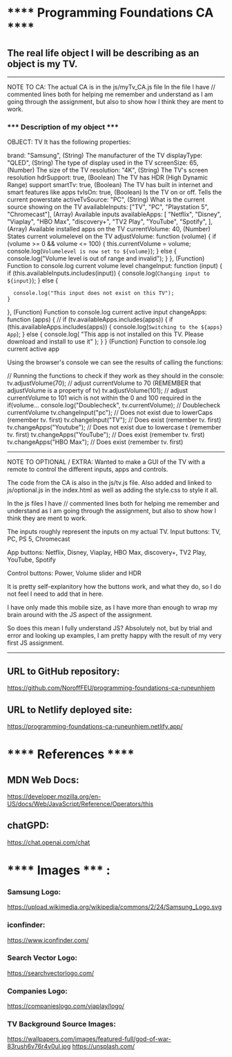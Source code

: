 # **** Programming Foundations CA ****

## The real life object I will be describing as an object is my TV.

---

NOTE TO CA:
The actual CA is in the js/myTv_CA.js file
In the file I have // commented lines both for helping me
remember and understand as I am going through the assignment,
but also to show how I think they are ment to work.

### *** Description of my object ***
OBJECT: TV
It has the following properties:

  brand: "Samsung", (String) The manufacturer of the TV
  displayType: "QLED", (String) The type of display used in the TV
  screenSize: 65, (Number) The size of the TV
  resolution: "4K", (String) The TV's screen resolution
  hdrSupport: true, (Boolean) The TV has HDR (High Dynamic Range) support
  smartTv: true, (Boolean) The TV has built in internet and smart features like apps
  tvIsOn: true, (Boolean) Is the TV on or off. Tells the current powerstate
  activeTvSource: "PC", (String) What is the current source showing on the TV
  availableInputs: ["TV", "PC", "Playstation 5", "Chromecast"], (Array) Available inputs
  availableApps: [
    "Netflix",
    "Disney",
    "Viaplay",
    "HBO Max",
    "discovery+",
    "TV2 Play",
    "YouTube",
    "Spotify",
  ], (Array) Available installed apps on the TV
  currentVolume: 40, (Number) States current volumelevel on the TV
  adjustVolume: function (volume) {
    if (volume >= 0 && volume <= 100) {
      this.currentVolume = volume;        
      console.log(`Volumelevel is now set to ${volume}`);
    } else {
        console.log("Volume level is out of range and invalid");
      }
  }, (Function) Function to console.log current volume level
  changeInput: function (input) {
    if (this.availableInputs.includes(input)) {
      console.log(`Changing input to ${input}`);
    } else {
      
      console.log("This input does not exist on this TV");
    }
  },  (Function) Function to console.log current active input
  changeApps: function (apps) {
    // if (tv.availableApps.includes(apps)) {
    if (this.availableApps.includes(apps)) {
      console.log(`Switching to the ${apps} App`);
    } else {
      console.log(
        "This app is not installed on this TV. Please download and install to use it"
      );
    }
  } (Function) Function to console.log current active app

Using the browser's console we can see the results of calling the functions:

// Running the functions to check if they work as they should in the console:
tv.adjustVolume(70); // adjust currentVolume to 70 (REMEMBER that adjustVolume is a property of tv)
tv.adjustVolume(101); // adjust currentVolume to 101 wich is not within the 0 and 100 required in the if(volume...
console.log("Doublecheck", tv.currentVolume); // Doublecheck currentVolume
tv.changeInput("pc"); // Does not exist due to lowerCaps (remember tv. first)
tv.changeInput("TV"); // Does exist (remember tv. first)
tv.changeApps("Youtube"); // Does not exist due to lowercase t (remember tv. first)
tv.changeApps("YouTube"); // Does exist (remember tv. first)
tv.changeApps("HBO Max"); // Does exist (remember tv. first)

---

NOTE TO OPTIONAL / EXTRA:
Wanted to make a GUI of the TV with a remote to control
the different inputs, apps and controls.

The code from the CA is also in the js/tv.js file.
Also added and linked to js/optional.js in the index.html
as well as adding the style.css to style it all.

In the js files I have // commented lines both for helping me
remember and understand as I am going through the assignment,
but also to show how I think they are ment to work.

The inputs roughly represent the inputs on my actual TV.
Input buttons:
TV, PC, PS 5, Chromecast

App buttons:
Netflix, Disney, Viaplay, HBO Max, discovery+, TV2 Play, YouTube, Spotify

Control buttons:
Power, Volume slider and HDR

It is pretty self-explanitory how the buttons work, and what they do,
so I do not feel I need to add that in here.

I have only made this mobile size, as I have more than enough
to wrap my brain around with the JS aspect of the assignment.

So does this mean I fully understand JS?
Absolutely not, but by trial and error and looking up examples,
I am pretty happy with the result of my very first JS assignment.

---

## URL to GitHub repository:

https://github.com/NoroffFEU/programming-foundations-ca-runeunhjem

## URL to Netlify deployed site:

https://programming-foundations-ca-runeunhjem.netlify.app/

# **** References ****

## MDN Web Docs:

https://developer.mozilla.org/en-US/docs/Web/JavaScript/Reference/Operators/this

## chatGPD:

https://chat.openai.com/chat

# **** Images *** :

### Samsung Logo:

https://upload.wikimedia.org/wikipedia/commons/2/24/Samsung_Logo.svg

### iconfinder:

https://www.iconfinder.com/

### Search Vector Logo:

https://searchvectorlogo.com/

### Companies Logo:

https://companieslogo.com/viaplay/logo/

### TV Background Source Images:

https://wallpapers.com/images/featured-full/god-of-war-83rush6v76r4v0ul.jpg
https://unsplash.com/
